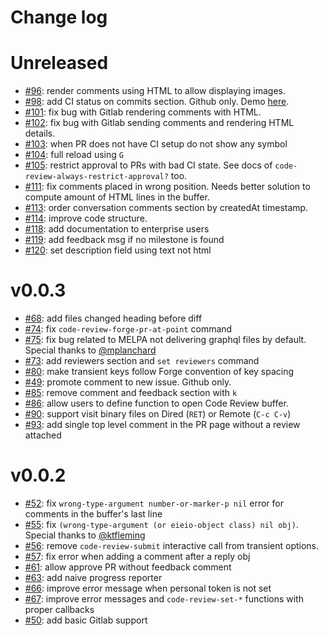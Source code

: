 # Change log

# Unreleased

- [#96](https://github.com/wandersoncferreira/code-review/pull/96/files): render comments using HTML to allow displaying images.
- [#98](https://github.com/wandersoncferreira/code-review/pull/98): add CI status on commits section. Github only. Demo [here](https://github.com/wandersoncferreira/code-review/pull/98).
- [#101](https://github.com/wandersoncferreira/code-review/pull/101): fix bug with Gitlab rendering comments with HTML.
- [#102](https://github.com/wandersoncferreira/code-review/pull/102): fix bug with Gitlab sending comments and rendering HTML details.
- [#103](https://github.com/wandersoncferreira/code-review/pull/103): when PR does not have CI setup do not show any symbol
- [#104](https://github.com/wandersoncferreira/code-review/pull/104): full reload using `G`
- [#105](https://github.com/wandersoncferreira/code-review/pull/105): restrict approval to PRs with bad CI state. See docs of `code-review-always-restrict-approval?` too.
- [#111](https://github.com/wandersoncferreira/code-review/pull/111): fix comments placed in wrong position. Needs better solution to compute amount of HTML lines in the buffer.
- [#113](https://github.com/wandersoncferreira/code-review/pull/113): order conversation comments section by createdAt timestamp.
- [#114](https://github.com/wandersoncferreira/code-review/pull/114): improve code structure.
- [#118](https://github.com/wandersoncferreira/code-review/pull/118): add documentation to enterprise users
- [#119](https://github.com/wandersoncferreira/code-review/pull/119): add feedback msg if no milestone is found
- [#120](https://github.com/wandersoncferreira/code-review/pull/120): set description field using text not html

# v0.0.3

- [#68](https://github.com/wandersoncferreira/code-review/pull/68): add files changed heading before diff
- [#74](https://github.com/wandersoncferreira/code-review/pull/74): fix `code-review-forge-pr-at-point` command
- [#75](https://github.com/wandersoncferreira/code-review/pull/75): fix bug related to MELPA not delivering graphql files by default. Special thanks to [@mplanchard](https://github.com/mplanchard)
- [#73](https://github.com/wandersoncferreira/code-review/pull/73): add reviewers section and `set reviewers` command
- [#80](https://github.com/wandersoncferreira/code-review/pull/80): make transient keys follow Forge convention of key spacing
- [#49](https://github.com/wandersoncferreira/code-review/pull/46): promote comment to new issue. Github only.
- [#85](https://github.com/wandersoncferreira/code-review/pull/85): remove comment and feedback section with `k`
- [#86](https://github.com/wandersoncferreira/code-review/pull/86): allow users to define function to open Code Review buffer.
- [#90](https://github.com/wandersoncferreira/code-review/pull/90): support visit binary files on Dired (`RET`) or Remote (`C-c C-v`)
- [#93](https://github.com/wandersoncferreira/code-review/pull/93/files): add single top level comment in the PR page without a review attached


# v0.0.2

- [#52](https://github.com/wandersoncferreira/code-review/pull/52): fix `wrong-type-argument number-or-marker-p nil` error for comments in the buffer's last line
- [#55](https://github.com/wandersoncferreira/code-review/pull/55): fix `(wrong-type-argument (or eieio-object class) nil obj)`. Special thanks to [@ktfleming](https://github.com/ktfleming)
- [#56](https://github.com/wandersoncferreira/code-review/pull/56): remove `code-review-submit` interactive call from transient options.
- [#57](https://github.com/wandersoncferreira/code-review/pull/57): fix error when adding a comment after a reply obj
- [#61](https://github.com/wandersoncferreira/code-review/pull/61): allow approve PR without feedback comment
- [#63](https://github.com/wandersoncferreira/code-review/pull/63): add naive progress reporter
- [#66](https://github.com/wandersoncferreira/code-review/pull/66): improve error message when personal token is not set
- [#67](https://github.com/wandersoncferreira/code-review/pull/67): improve error messages and `code-review-set-*` functions with proper callbacks
- [#50](https://github.com/wandersoncferreira/code-review/pull/50): add basic Gitlab support
